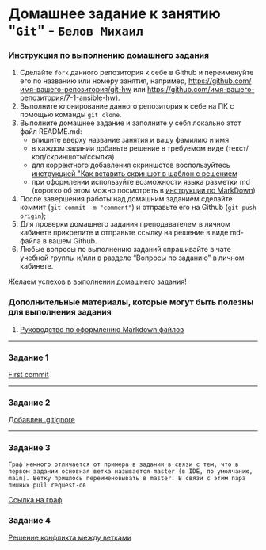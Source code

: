 # Домашнее задание к занятию "`Git`" - `Белов Михаил`


### Инструкция по выполнению домашнего задания

   1. Сделайте `fork` данного репозитория к себе в Github и переименуйте его по названию или номеру занятия, например, https://github.com/имя-вашего-репозитория/git-hw или  https://github.com/имя-вашего-репозитория/7-1-ansible-hw).
   2. Выполните клонирование данного репозитория к себе на ПК с помощью команды `git clone`.
   3. Выполните домашнее задание и заполните у себя локально этот файл README.md:
      - впишите вверху название занятия и вашу фамилию и имя
      - в каждом задании добавьте решение в требуемом виде (текст/код/скриншоты/ссылка)
      - для корректного добавления скриншотов воспользуйтесь [инструкцией "Как вставить скриншот в шаблон с решением](https://github.com/netology-code/sys-pattern-homework/blob/main/screen-instruction.md)
      - при оформлении используйте возможности языка разметки md (коротко об этом можно посмотреть в [инструкции  по MarkDown](https://github.com/netology-code/sys-pattern-homework/blob/main/md-instruction.md))
   4. После завершения работы над домашним заданием сделайте коммит (`git commit -m "comment"`) и отправьте его на Github (`git push origin`);
   5. Для проверки домашнего задания преподавателем в личном кабинете прикрепите и отправьте ссылку на решение в виде md-файла в вашем Github.
   6. Любые вопросы по выполнению заданий спрашивайте в чате учебной группы и/или в разделе “Вопросы по заданию” в личном кабинете.
   
Желаем успехов в выполнении домашнего задания!
   
### Дополнительные материалы, которые могут быть полезны для выполнения задания

1. [Руководство по оформлению Markdown файлов](https://gist.github.com/Jekins/2bf2d0638163f1294637#Code)

---

### Задание 1

[First commit](https://github.com/bmw81/netology-git/commit/94aafee04eeaf06bcd84a0d988fa70a466dadb99)


---

### Задание 2

[Добавлен .gitignore](https://github.com/bmw81/netology-git/commit/1bf1c361af6276b41cf52bc4ffd50ab90bb794ce)


---

### Задание 3

`Граф немного отличается от примера в задании в связи с тем, что в первом задании основная ветка называется master (в IDE, по умолчанию, main). Ветку пришлось переименовывать в master. В связи с этим пара лишних pull request-ов`

[Ссылка на граф](https://github.com/bmw81/netology-git/network)

### Задание 4

[Решение конфликта между ветками](https://github.com/bmw81/netology-git/network)
